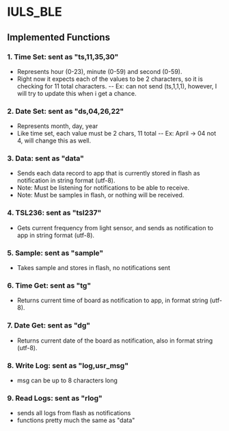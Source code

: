 # IULS_BLE
## Implemented Functions

### 1. Time Set: sent as "ts,11,35,30"
- Represents hour (0-23), minute (0-59) and second (0-59).
- Right now it expects each of the values to be 2 characters, so it is checking for 11 total characters. 
-- Ex: can not send (ts,1,1,1), however, I will try to update this when i get a chance.
### 2. Date Set: sent as "ds,04,26,22"
- Represents month, day, year
- Like time set, each value must be 2 chars, 11 total
-- Ex: April -> 04 not 4, will change this as well.
### 3. Data: sent as "data"
- Sends each data record to app that is currently stored in flash as notification in string format (utf-8).
- Note: Must be listening for notifications to be able to receive.
- Note: Must be samples in flash, or nothing will be received.
### 4. TSL236: sent as "tsl237"
- Gets current frequency from light sensor, and sends as notification to app in string format (utf-8).
### 5. Sample: sent as "sample"
- Takes sample and stores in flash, no notifications sent
### 6. Time Get: sent as "tg"
- Returns current time of board as notification to app, in format string (utf-8).
### 7. Date Get: sent as "dg"
- Returns current date of the board as notification, also in format string (utf-8).
### 8. Write Log: sent as "log,usr_msg"
- msg can be up to 8 characters long

### 9. Read Logs:  sent as "rlog"
- sends all logs from flash as notifications 
- functions pretty much the same as "data"
